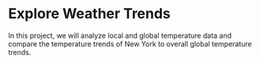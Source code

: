 # Explore Weather Trends



In this project, we will analyze local and global temperature data and 
compare the temperature trends of New York to overall global 
temperature trends.
